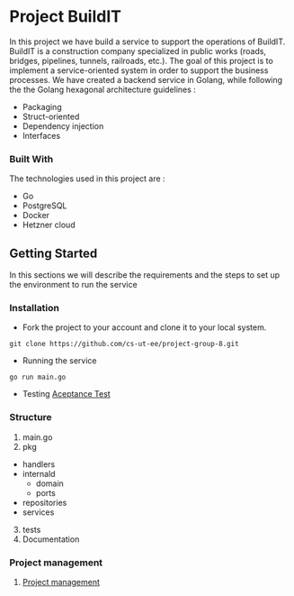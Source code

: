 # Project BuildIT
In this project we have build a service to support the operations of BuildIT. BuildIT is a construction company specialized in public works (roads, bridges, pipelines, tunnels,  railroads, etc.). The goal of this project is to implement a service-oriented system in order to support the business processes.
We have created a backend service in Golang, while following the  the Golang hexagonal architecture guidelines :
* Packaging
* Struct-oriented
* Dependency injection
* Interfaces

### Built With
The technologies used in this project are :
* Go
* PostgreSQL
* Docker
* Hetzner cloud

## Getting Started
In this sections we will describe the requirements and the steps to set up the environment to run the service
### Installation
* Fork the project to your account and clone it to your local system.
```
git clone https://github.com/cs-ut-ee/project-group-8.git 
```
* Running the service
```
go run main.go
```
* Testing
[Aceptance Test](https://github.com/cs-ut-ee/project-group-8/blob/CC5-CC8-Orkhan/documentation/Acceptance%20test.yml)
### Structure
1. main.go 
2. pkg
  * handlers
  * internald
      * domain
      * ports
  * repositories
  * services
3. tests
4. Documentation

### Project management
1. [Project management](https://github.com/cs-ut-ee/project-group-8/tree/CC5-CC8-Orkhan/documentation/Project%20management%20-%20team%20log)
